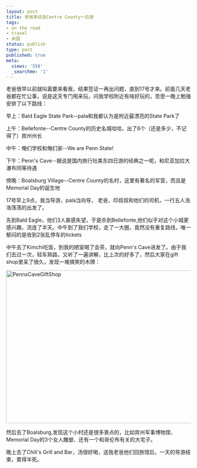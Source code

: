```yaml
---
layout: post
title: 老爸来访及Centre County一日游
tags:
- on the road
- travel
- 米国
status: publish
type: post
published: true
meta:
  views: '558'
  _searchme: '1'
---
```

老爸很早以前就叫嚣要来看我，结果签证一再出问题，直到17号才来。前面几天老爸都在忙公事，说是这天专门用来玩，问我学校附近有啥好玩的，苦思一晚上勉强安排了以下路线：

早上：Bald Eagle State Park--pala和我都认为是附近最漂亮的State Park了

上午：Bellefonte--Centre County的历史名城哈哈，出了6个（还是多少，不记得了）宾州州长

中午：俺们学校和俺们家--We are Penn State!

下午：Penn's Cave--据说是国内旅行社美东四日游的经典之一呢，和尼亚加拉大瀑布同等待遇

傍晚：Boalsburg Village--Centre County的名村，这里有著名的军营，而且是Memorial Day的诞生地

17号早上9点，我当导游，pala当向导， 老爸，印叔叔和他们的司机，一行五人浩浩荡荡的出发了。

先到Bald Eagle，他们3人甚感失望，于是杀到Bellefonte,他们似乎对这个小城更感兴趣，流连了半天。中午到了我们学校，走了一大圈，竟然没有重复路线，唯一郁闷的是收到2张乱停车的tickets

中午去了Kimchi吃饭，到我的陋室喝了会茶，就向Penn's Cave进发了。由于我们去过一次，轻车熟路，又听了一遍讲解，比上次的好多了，然后大家在gift shop里呆了很久，发现一堆搞笑的木牌：

<a href="http://azaleasays.com/wp-content/uploads/2010/07/img_0101.jpg" title="PennsCaveGiftShop"><img src="http://azaleasays.com/wp-content/uploads/2010/07/img_0101.jpg" alt="PennsCaveGiftShop" height="417" width="553" /></a>

然后去了Boalsburg,发现这个小村还是很多景点的，比如宾州军事博物馆、Memorial Day的3个女人雕塑、还有一个和哥伦布有关的大宅子。

晚上去了Chili's Grill and Bar，汤很好喝，送我老爸他们回旅馆后，一天的导游结束，累得半死。
